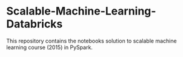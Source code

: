 # Scalable-Machine-Learning-Databricks
This repository contains the notebooks solution to scalable machine learning course (2015) in PySpark.
